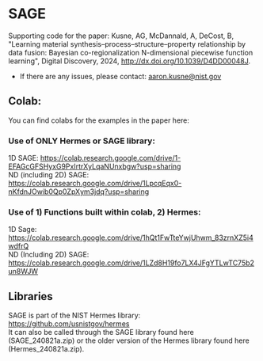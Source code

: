 # SAGE
Supporting code for the paper: Kusne, AG, McDannald, A, DeCost, B, "Learning material synthesis–process–structure–property relationship by data fusion: Bayesian co-regionalization N-dimensional piecewise function learning", Digital Discovery, 2024, http://dx.doi.org/10.1039/D4DD00048J.
* If there are any issues, please contact: aaron.kusne@nist.gov
## Colab:
You can find colabs for the examples in the paper here:
### Use of ONLY Hermes or SAGE library:
1D SAGE: https://colab.research.google.com/drive/1-EFAGcGFSHyxG9PxIrtrXyLqaNUnxbgw?usp=sharing \
ND (including 2D) SAGE: https://colab.research.google.com/drive/1LpcqEqx0-nKfdnJOwib0Qp0ZpXym3jdq?usp=sharing
### Use of 1) Functions built within colab, 2) Hermes:
1D Sage: https://colab.research.google.com/drive/1hQt1FwTteYwjUhwm_83zrnXZ5i4wdfrQ \
ND (Including 2D) SAGE: https://colab.research.google.com/drive/1LZd8H19fo7LX4JFgYTLwTC75b2un8WJW
## Libraries
SAGE is part of the NIST Hermes library: https://github.com/usnistgov/hermes \
It can also be called through the SAGE library found here (SAGE_240821a.zip) or the older version of the Hermes library found here (Hermes_240821a.zip).

